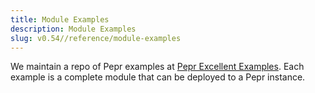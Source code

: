 ```yaml
---
title: Module Examples
description: Module Examples
slug: v0.54//reference/module-examples
---
```



We maintain a repo of Pepr examples at [Pepr Excellent Examples](https://github.com/defenseunicorns/pepr-excellent-examples). Each example is a complete module that can be deployed to a Pepr instance.
